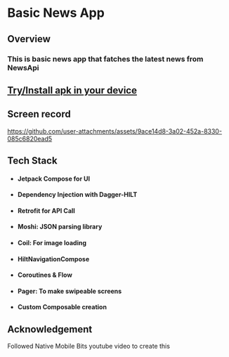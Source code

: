 # Basic News App

## Overview
### This is basic news app that fatches the latest news from NewsApi


##  [Try/Install apk in your device](https://drive.google.com/file/d/1zC5cLdWBNqabxiW4x6fu30FJUapmFkeM/view?usp=drive_link)

## Screen record
https://github.com/user-attachments/assets/9ace14d8-3a02-452a-8330-085c6820ead5

## Tech Stack

* #### Jetpack Compose for UI
* #### Dependency Injection with Dagger-HILT
* #### Retrofit for API Call
* #### Moshi: JSON parsing library 
* #### Coil: For image loading
* #### HiltNavigationCompose
* #### Coroutines & Flow
* #### Pager: To make swipeable screens 
* #### Custom Composable creation


## Acknowledgement
Followed Native Mobile Bits youtube video to create this


